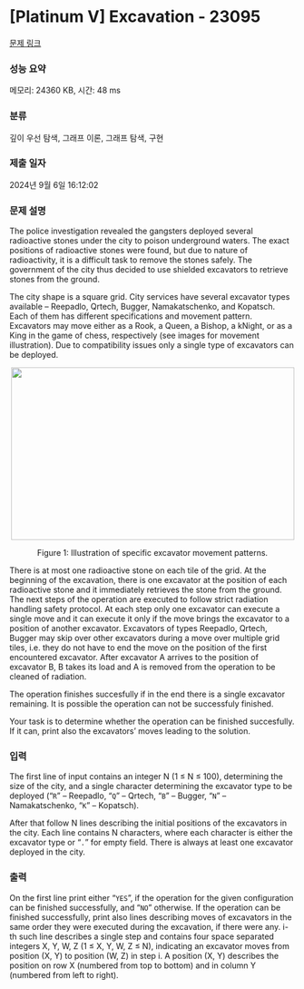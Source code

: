 # [Platinum V] Excavation - 23095 

[문제 링크](https://www.acmicpc.net/problem/23095) 

### 성능 요약

메모리: 24360 KB, 시간: 48 ms

### 분류

깊이 우선 탐색, 그래프 이론, 그래프 탐색, 구현

### 제출 일자

2024년 9월 6일 16:12:02

### 문제 설명

<p>The police investigation revealed the gangsters deployed several radioactive stones under the city to poison underground waters. The exact positions of radioactive stones were found, but due to nature of radioactivity, it is a difficult task to remove the stones safely. The government of the city thus decided to use shielded excavators to retrieve stones from the ground.</p>

<p>The city shape is a square grid. City services have several excavator types available – Reepadlo, Qrtech, Bugger, Namakatschenko, and Kopatsch. Each of them has different specifications and movement pattern. Excavators may move either as a Rook, a Queen, a Bishop, a kNight, or as a King in the game of chess, respectively (see images for movement illustration). Due to compatibility issues only a single type of excavators can be deployed.</p>

<p style="text-align: center;"><img alt="" src="https://upload.acmicpc.net/edc49bb3-9706-4ab8-8fa0-df2a10fc2459/-/preview/" style="width: 499px; height: 304px;"></p>

<p style="text-align: center;">Figure 1: Illustration of specific excavator movement patterns.</p>

<p>There is at most one radioactive stone on each tile of the grid. At the beginning of the excavation, there is one excavator at the position of each radioactive stone and it immediately retrieves the stone from the ground. The next steps of the operation are executed to follow strict radiation handling safety protocol. At each step only one excavator can execute a single move and it can execute it only if the move brings the excavator to a position of another excavator. Excavators of types Reepadlo, Qrtech, Bugger may skip over other excavators during a move over multiple grid tiles, i.e. they do not have to end the move on the position of the first encountered excavator. After excavator A arrives to the position of excavator B, B takes its load and A is removed from the operation to be cleaned of radiation.</p>

<p>The operation finishes succesfully if in the end there is a single excavator remaining. It is possible the operation can not be successfuly finished.</p>

<p>Your task is to determine whether the operation can be finished succesfully. If it can, print also the excavators’ moves leading to the solution.</p>

### 입력 

 <p>The first line of input contains an integer N (1 ≤ N ≤ 100), determining the size of the city, and a single character determining the excavator type to be deployed (“<code>R</code>” – Reepadlo, “<code>Q</code>” – Qrtech, “<code>B</code>” – Bugger, “<code>N</code>” – Namakatschenko, “<code>K</code>” – Kopatsch).</p>

<p>After that follow N lines describing the initial positions of the excavators in the city. Each line contains N characters, where each character is either the excavator type or “<code>.</code>” for empty field. There is always at least one excavator deployed in the city.</p>

### 출력 

 <p>On the first line print either “<code>YES</code>”, if the operation for the given configuration can be finished successfully, and “<code>NO</code>” otherwise. If the operation can be finished successfully, print also lines describing moves of excavators in the same order they were executed during the excavation, if there were any. i-th such line describes a single step and contains four space separated integers X, Y, W, Z (1 ≤ X, Y, W, Z ≤ N), indicating an excavator moves from position (X, Y) to position (W, Z) in step i. A position (X, Y) describes the position on row X (numbered from top to bottom) and in column Y (numbered from left to right).</p>

